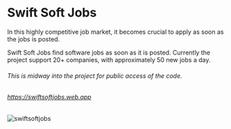 # Swift Soft Jobs

In this highly competitive job market, it becomes crucial to apply as soon as the jobs is posted. 

Swift Soft Jobs find software jobs as soon as it is posted. Currently the project support 20+ companies, with approximately 50 new jobs a day. 

###### This is midway into the project for public access of the code. 

###### https://swiftsoftjobs.web.app


![swiftsoftjobs](https://github.com/user-attachments/assets/fb0da1de-0abf-47d9-b72f-26c1873f80fd)
